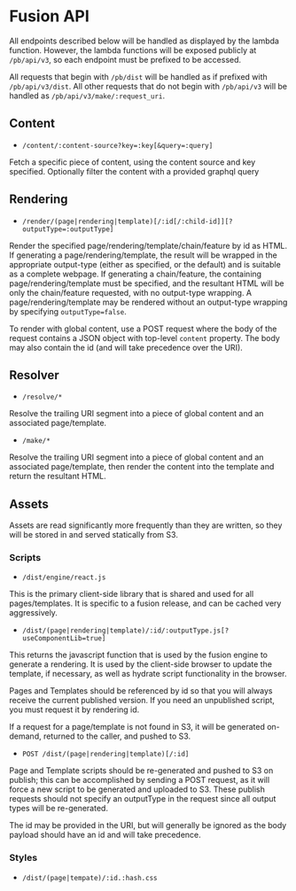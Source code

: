 # Fusion API

All endpoints described below will be handled as displayed by the lambda function. However, the lambda functions will be exposed publicly at `/pb/api/v3`, so each endpoint must be prefixed to be accessed.

All requests that begin with `/pb/dist` will be handled as if prefixed with `/pb/api/v3/dist`. All other requests that do not begin with `/pb/api/v3` will be handled as `/pb/api/v3/make/:request_uri`.


## Content

-   `/content/:content-source?key=:key[&query=:query]`

Fetch a specific piece of content, using the content source and key specified. Optionally filter the content with a provided graphql query


## Rendering

-   `/render/(page|rendering|template)[/:id[/:child-id]][?outputType=:outputType]`

Render the specified page/rendering/template/chain/feature by id as HTML. If generating a page/rendering/template, the result will be wrapped in the appropriate output-type (either as specified, or the default) and is suitable as a complete webpage. If generating a chain/feature, the containing page/rendering/template must be specified, and the resultant HTML will be only the chain/feature requested, with no output-type wrapping. A page/rendering/template may be rendered without an output-type wrapping by specifying `outputType=false`.

To render with global content, use a POST request where the body of the request contains a JSON object with top-level `content` property. The body may also contain the id (and will take precedence over the URI).


## Resolver

-   `/resolve/*`

Resolve the trailing URI segment into a piece of global content and an associated page/template.

-   `/make/*`

Resolve the trailing URI segment into a piece of global content and an associated page/template, then render the content into the template and return the resultant HTML.


## Assets

Assets are read significantly more frequently than they are written, so they will be stored in and served statically from S3.

### Scripts

-   `/dist/engine/react.js`

This is the primary client-side library that is shared and used for all pages/templates. It is specific to a fusion release, and can be cached very aggressively.

-   `/dist/(page|rendering|template)/:id/:outputType.js[?useComponentLib=true]`

This returns the javascript function that is used by the fusion engine to generate a rendering. It is used by the client-side browser to update the template, if necessary, as well as hydrate script functionality in the browser.

Pages and Templates should be referenced by id so that you will always receive the current published version. If you need an unpublished script, you must request it by rendering id.

If a request for a page/template is not found in S3, it will be generated on-demand, returned to the caller, and pushed to S3.

-   `POST /dist/(page|rendering|template)[/:id]`

Page and Template scripts should be re-generated and pushed to S3 on publish; this can be accomplished by sending a POST request, as it will force a new script to be generated and uploaded to S3. These publish requests should not specify an outputType in the request since all output types will be re-generated.

The id may be provided in the URI, but will generally be ignored as the body payload should have an id and will take precedence.

### Styles

-   `/dist/(page|tempate)/:id.:hash.css`
